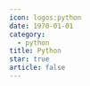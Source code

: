 ```yaml
---
icon: logos:python
date: 1970-01-01
category:
  - python
title: Python
star: true
article: false
---
```


<Catalog />

